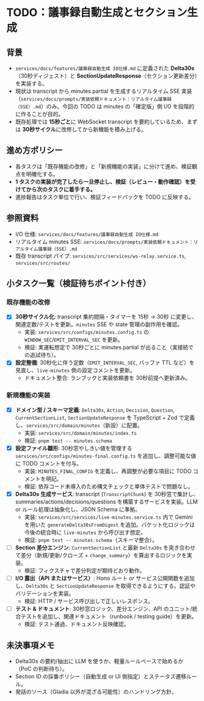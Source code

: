 # TODO：議事録自動生成とセクション生成

## 背景
- `services/docs/features/議事録自動生成 IO仕様.md` に定義された **Delta30s**（30秒ディジェスト）と **SectionUpdateResponse**（セクション更新差分）を実装する。
- 現状は transcript から minutes.partial を生成するリアルタイム SSE 実装（`services/docs/prompts/実装依頼ドキュメント：リアルタイム議事録（SSE）.md`）のみ。今回の TODO は minutes の「確定版」側 I/O を段階的に作ることが目的。
- 既存処理では **15秒ごと**に WebSocket transcript を要約しているため、まずは **30秒サイクル**に改修してから新機能を積み上げる。

## 進め方ポリシー
- 各タスクは「既存機能の改修」と「新規機能の実装」に分けて進め、検証観点を明確化する。
- **1 タスクの実装が完了したら一旦停止し、検証（レビュー・動作確認）を受けてから次のタスクに着手する。**
- 進捗報告はタスク単位で行い、検証フィードバックを TODO に反映する。

## 参照資料
- I/O 仕様: `services/docs/features/議事録自動生成 IO仕様.md`
- リアルタイム minutes SSE: `services/docs/prompts/実装依頼ドキュメント：リアルタイム議事録（SSE）.md`
- 既存 transcript パイプ: `services/src/services/ws-relay.service.ts`, `services/src/routes/`

## 小タスク一覧（検証待ちポイント付き）

### 既存機能の改修
- [x] **30秒サイクル化**: transcript 集約間隔・タイマーを 15秒 → 30秒 に変更し、関連定数/テストを更新。`minutes` SSE や state 管理の副作用を確認。
  - 実装: `services/src/configs/minutes.config.ts` の `WINDOW_SEC`/`EMIT_INTERVAL_SEC` を更新。
  - 検証: 実運転想定で 30秒ごとに minutes.partial が出ること（実接続での追試待ち）。
- [x] **設定整備**: 30秒化に伴う定数（`EMIT_INTERVAL_SEC`, バッファ TTL など）を見直し、`live-minutes` 側の設定コメントを更新。
  - ドキュメント整合: ランブックと実装依頼書を 30秒前提へ更新済み。

### 新規機能の実装
- [x] **ドメイン型 / スキーマ定義**: `Delta30s`, `Action`, `Decision`, `Question`, `CurrentSectionList`, `SectionUpdateResponse` を TypeScript + Zod で定義し、`services/src/domain/minutes`（新設）に配置。
  - 実装: `services/src/domain/minutes/index.ts`
  - 検証: `pnpm test -- minutes.schema`
- [x] **設定ファイル雛形**: 30秒窓やしきい値を管理する `services/src/configs/minutes-final.config.ts` を追加し、調整可能な値に TODO コメントを付与。
  - 実装: `MINUTES_FINAL_CONFIG` を定義し、再調整が必要な項目に TODO コメントを明記。
  - 検証: 依存コード未導入のため構文チェックと単体テストで問題なし。
- [x] **Delta30s 生成サービス**: transcript (`TranscriptChunk`) を 30秒窓で集計し、summaries/actions/decisions/questions を構築するサービスを実装。LLM or ルール処理は抽象化し、JSON Schema に準拠。
  - 実装: `services/src/services/live-minutes.service.ts` 内で Gemini を用いた `generateDelta30sFromDigest` を追加。バケット化ロジックは今後の統合時に `live-minutes` から呼び出す想定。
  - 検証: `pnpm test -- minutes.schema`（スキーマ整合）。
- [ ] **Section 差分エンジン**: `CurrentSectionList` と最新 `Delta30s` を突き合わせて差分（新規/更新/クローズ + `change_summary`）を算出するロジックを実装。
  - 検証: フィクスチャで差分判定が期待どおり動作。
- [ ] **I/O 露出（API またはサービス）**: Hono ルート or サービス公開関数を追加し、`Delta30s` と `SectionUpdateResponse` を取得できるようにする。認証やバリデーションを実装。
  - 検証: HTTP / サービス呼び出しで正しいレスポンス。
- [ ] **テスト & ドキュメント**: 30秒窓ロジック、差分エンジン、API のユニット/統合テストを追加し、関連ドキュメント（runbook / testing guide）を更新。
  - 検証: テスト通過、ドキュメント反映確認。

## 未決事項メモ
- Delta30s の要約/抽出に LLM を使うか、軽量ルールベースで始めるか（PoC の判断待ち）。
- Section ID の採番ポリシー（自動生成 or UI 側指定）とステータス遷移ルール。
- 発話のソース（Gladia 以外が混ざる可能性）のハンドリング方針。
